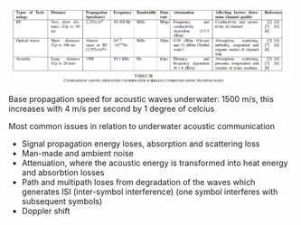 ![1740389957713](image/notes_for_underwater_communications_recent_advances/1740389957713.png)

Base propagation speed for acoustic waves underwater: 1500 m/s, this increases with 4 m/s per second by 1 degree of celcius	

Most common issues in relation to underwater acoustic communication

- Signal propagation energy loses, absorption and scattering loss
- Man-made and ambient noise
- Attenuation, where the acoustic energy is transformed into heat energy and absorbtion losses
- Path and multipath loses from degradation of the waves which generates ISI (inter-symbol interference) (one symbol interferes with subsequent symbols)
- Doppler shift
